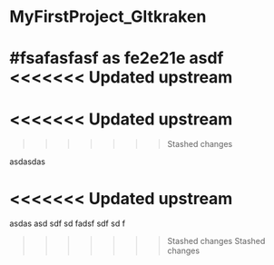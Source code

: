 # MyFirstProject_GItkraken

#fsafasfasf as fe2e21e asdf 
<<<<<<< Updated upstream
=======
<<<<<<< Updated upstream
=======
>>>>>>> Stashed changes


asdasdas

<<<<<<< Updated upstream
=======
asdas
asd
sdf
sd
fadsf
sdf
sd
f
>>>>>>> Stashed changes
>>>>>>> Stashed changes

